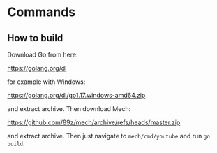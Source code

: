 # Commands

## How to build

Download Go from here:

https://golang.org/dl

for example with Windows:

https://golang.org/dl/go1.17.windows-amd64.zip

and extract archive. Then download Mech:

https://github.com/89z/mech/archive/refs/heads/master.zip

and extract archive. Then just navigate to `mech/cmd/youtube` and run
`go build`.
